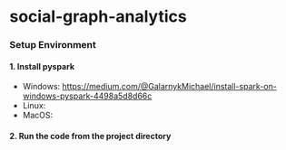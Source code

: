 # social-graph-analytics

### Setup Environment
#### 1. Install pyspark
  - Windows: https://medium.com/@GalarnykMichael/install-spark-on-windows-pyspark-4498a5d8d66c
  - Linux: 
  - MacOS: 

#### 2. Run the code from the project directory
